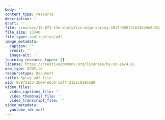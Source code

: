 ```yaml
---
body: ''
content_type: resource
description: ''
draft: ''
file: /courses/15-071-the-analytics-edge-spring-2017/958731632be0e0c01af42122c918ea08_7QJyMB9qGQg.pdf
file_size: 13840
file_type: application/pdf
image_metadata:
  caption: ''
  credit: ''
  image-alt: ''
learning_resource_types: []
license: https://creativecommons.org/licenses/by-nc-sa/4.0/
ocw_type: OCWFile
resourcetype: Document
title: 3play pdf file
uid: 95873163-2be0-e0c0-1af4-2122c918ea08
video_files:
  video_captions_file: ''
  video_thumbnail_file: ''
  video_transcript_file: ''
video_metadata:
  youtube_id: null
---
```


